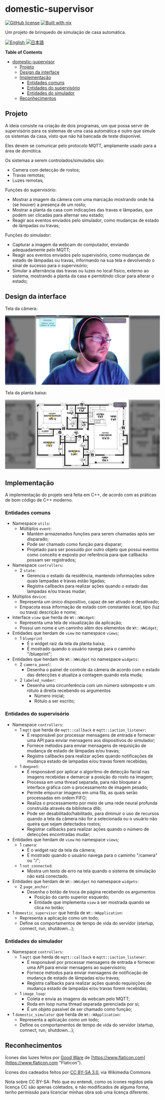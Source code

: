 # domestic-supervisor

[![GitHub license](https://img.shields.io/github/license/LuigiPiucco/domestic-supervisor?color=informational)][2] [![Built with nix](https://builtwithnix.org/badge.svg)][1]

Um projeto de brinquedo de simulação de casa automática.

<a href="./README.md">
<img src="https://upload.wikimedia.org/wikipedia/commons/0/0b/English_language.svg" alt="English" title="Read in english" width="32px" />
</a>
<a href="./README.ja.md">
<img src="https://upload.wikimedia.org/wikipedia/en/thumb/9/9e/Flag_of_Japan.svg/1920px-Flag_of_Japan.svg.png" alt="日本語" title="日本語で読みます" width="32px" />
</a>

<!-- markdown-toc start - Don't edit this section. Run M-x markdown-toc-refresh-toc -->

**Table of Contents**

- [domestic-supervisor](#domestic-supervisor)
  - [Projeto](#projeto)
  - [Design da interface](#design-da-interface)
  - [Implementação](#implementação)
    - [Entidades comuns](#entidades-comuns)
    - [Entidades do supervisório](#entidades-do-supervisório)
    - [Entidades do simulador](#entidades-do-simulador)
  - [Reconhecimentos](#reconhecimentos)

<!-- markdown-toc end -->

## Projeto

A ideia consiste na criação de dois programas, um que possa servir de
supervisório para os sistemas de uma casa automática e outro que simule os
sistemas da casa, visto que não há bancada de teste disponível.

Eles devem se comunicar pelo protocolo MQTT, amplamente usado para a área de
domótica.

Os sistemas a serem controlados/simulados são:

- Camera com detecção de rostos;
- Travas remotas;
- Luzes remotas;

Funções do supervisório:

- Mostrar a imagem da câmera com uma marcação mostrando onde há (se houver) a
  presença de um rosto;
- Mostrar a planta da casa com indicações das travas e lâmpadas, que podem ser
  clicadas para alternar seu estado;
- Reagir aos eventos enviados pelo simulador, como mudanças de estado de
  lâmpadas ou travas;

Funções do simulador:

- Capturar a imagem da webcam do computador, enviando adequadamente pelo MQTT;
- Reagir aos eventos enviados pelo supervisório, como mudanças de estado de
  lâmpadas ou travas, informando na sua tela e devolvendo o sinal de sucesso
  para o supervisório;
- Simular a alternância das travas ou luzes no local físico, externo ao sistema,
  mostrando a planta da casa e permitindo clicar para alterar o estado;

## Design da interface

Tela da câmera:

![Tela da câmera](./assets/Camera.png)

Tela da planta baixa:

![Tela da planta baixa](./assets/Blueprint.png)

## Implementação

A implementação do projeto será feita em C++, de acordo com as práticas de bom
código de C++ moderno.

### Entidades comuns

- Namespace `utils`:
  - Múltiplos `event`:
    - Mantém armazenados funções para serem chamadas após ser disparado;
    - Pode ser chamado como função para disparar;
    - Projetado para ser possuído por outro objeto que possui eventos como
      conceito e exposto por referência para que callbacks possam ser
      registrados;
- Namespace `controllers`:
  - 2 `state`:
    - Gerencia o estado da residência, mantendo informações sobre quais lampadas
      e travas estão ligadas;
    - Registra callbacks para realizar ações quando o estado das lampadas e/ou
      travas mudar;
- Múltiplos `device`:
  - Representa um único dispositivo, capaz de ser ativado e desativado;
  - Empacota essa informação de estado com constantes local, tipo (luz ou trava)
    descrição e nome;
- Interface `view` que herda de `Wt::WWidget`:
  - Representa uma tela de visualização da aplicação;
  - Possui um nome e um caminho além dos elementos de `Wt::WWidget`;
- Entidades que herdam de `view` no namespace `views`;
  - 1 `blueprint`
    - É o widget raiz da tela da planta baixa;
    - É mostrado quando o usuário navega para o caminho "/blueprint";
- Entidades que herdam de `Wt::WWidget` no namespace `widgets`:
  - 2 `camera_panel`:
    - Desenha o painel de controle da câmera de acordo com o estado das
      detecções e atualiza a contagem quando esta muda;
  - 2 `labeled_number`:
    - Desenha uma circunferência com um número sobreposto e um rótulo à direita
      recebendo os argumentos
      - Número inicial;
      - Rótulo a ser escrito;

### Entidades do supervisório

- Namespace `controllers`:
  - 1 `mqtt` que herda de `mqtt::callback` e `mqtt::iaction_listener`:
    - É responsável por processar mensagens de entrada e fornecer
      uma API para enviar mensagens aos dispositivos do simulador;
    - Fornece métodos para enviar mensagens de requisição de mudança de estado
      de lâmpadas e/ou travas;
    - Registra callbacks para realizar ações quando notificações de mudança
      estado de lampadas e/ou travas forem recebidas;
  - 1 `deepnet`:
    - É responsável por aplicar o algoritmo de detecção facial nas imagens
      recebidas e demarcar a posição do rosto na imagem;
    - Processa em uma thread separada, para não bloquear a interface gráfica com o
      processamento de imagem pesado;
    - Permite empurrar imagens em uma fila, as quais serão processadas em ordem
      FIFO;
    - Realiza o processamento por meio de uma rede neural profunda construída
      através da biblioteca dlib;
    - Pode ser desabilitado/habilitado, para diminuir o uso de recursos quando a
      tela da câmera não for a selecionada ou o usuário não queira que sejam
      detectados rostos;
    - Registrar callbacks para realizar ações quando o número de detecções
      encontradas mudar;
- Entidades que herdam de `view` no namespace `views`;
  - 1 `camera`:
    - É o widget raiz da tela da câmera;
    - É mostrado quando o usuário navega para o caminho "/camera" ou "/";
  - 1 `not_connected`:
    - Mostra um texto de erro na tela quando o sistema de simulação não está
      conectado.
- Entidades que herdam de `Wt::WWidget` no namespace `widgets`:
  - 2 `page_anchor`:
    - Desenha o botão de troca de página recebendo os argumentos
      - Posição do canto superior esquerdo;
      - Entidade que implementa `view` a ser mostrada quando se clica no botão;
- 1 `domestic_supervisor` que herda de `Wt::WApplication`:
  - Representa a aplicação como um todo;
  - Define os comportamentos de tempo de vida do servidor (startup, connect,
    run, shutdown...);

### Entidades do simulador

- Namespace `controllers`:
  - 1 `mqtt` que herda de `mqtt::callback` e `mqtt::iaction_listener`:
    - É responsável por processar mensagens de entrada e fornecer
      uma API para enviar mensagens ao supervisório;
    - Fornece métodos para enviar mensagens de notificação de mudança de estado
      de lâmpadas e/ou travas;
    - Registra callbacks para realizar ações quando requisições de mudança
      estado de lampadas e/ou travas forem recebidas;
  - 1 `image_loop`:
    - Coleta e envia as imagens da webcam pelo MQTT;
    - Roda em loop numa thread separada gerenciada por si;
    - É um objeto passível de ser chamado como função;
- 1 `domestic_simulator` que herda de `Wt::WApplication`:
  - Representa a aplicação como um todo;
  - Define os comportamentos de tempo de vida do servidor (startup, connect,
    run, shutdown...);

## Reconhecimentos

Ícones das luzes feitos por
[Good Ware](https://www.flaticon.com/authors/good-ware "Good Ware") de
[https://www.flaticon.com](https://www.flaticon.com "Flaticon").

Ícones dos cadeados feitos por
[CC BY-SA 3.0](https://creativecommons.org/licenses/by-sa/3.0 "CC BY-SA 3.0"),
via Wikimedia Commons

Nota sobre CC BY-SA: Pelo que eu entendi, como os ícones regidos pela licença CC
são apenas coletados, e não modificados de alguma forma, tenho permissão para
licenciar minhas obra sob uma licença diferente.

[1]: https://builtwithnix.org "Construído com nix"
[2]: https://github.com/LuigiPiucco/domestic-supervisor/blob/master/LICENSE "Licença do Github"
